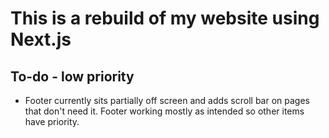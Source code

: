 # This is a rebuild of my website using Next.js

## To-do - low priority

- Footer currently sits partially off screen and adds scroll bar on pages that don't need it. Footer working mostly as intended so other items have priority.
